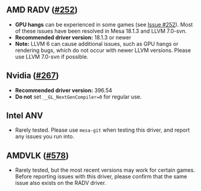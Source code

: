 ## AMD RADV ([#252](https://github.com/doitsujin/dxvk/issues/252))
- **GPU hangs** can be experienced in some games (see [Issue #252](https://github.com/doitsujin/dxvk/issues/252)). Most of these issues have been resolved in Mesa 18.1.3 and LLVM 7.0-svn.
- **Recommended driver version:** 18.1.3 or newer
- **Note:** LLVM 6 can cause additional issues, such as GPU hangs or rendering bugs, which do not occur with newer LLVM versions. Please use LLVM 7.0-svn if possible.

## Nvidia ([#267](https://github.com/doitsujin/dxvk/issues/267))
- **Recommended driver version:** 396.54
- **Do not** set `__GL_NextGenCompiler=0` for regular use.

## Intel ANV
- Rarely tested. Please use `mesa-git` when testing this driver, and report any issues you run into.

## AMDVLK ([#578](https://github.com/doitsujin/dxvk/issues/578))
- Rarely tested, but the most recent versions may work for certain games. Before reporting issues with this driver, please confirm that the same issue also exists on the RADV driver.